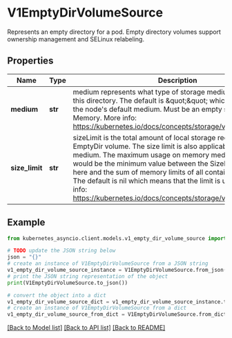 # V1EmptyDirVolumeSource

Represents an empty directory for a pod. Empty directory volumes support ownership management and SELinux relabeling.

## Properties

Name | Type | Description | Notes
------------ | ------------- | ------------- | -------------
**medium** | **str** | medium represents what type of storage medium should back this directory. The default is \&quot;\&quot; which means to use the node&#39;s default medium. Must be an empty string (default) or Memory. More info: https://kubernetes.io/docs/concepts/storage/volumes#emptydir | [optional] 
**size_limit** | **str** | sizeLimit is the total amount of local storage required for this EmptyDir volume. The size limit is also applicable for memory medium. The maximum usage on memory medium EmptyDir would be the minimum value between the SizeLimit specified here and the sum of memory limits of all containers in a pod. The default is nil which means that the limit is undefined. More info: https://kubernetes.io/docs/concepts/storage/volumes#emptydir | [optional] 

## Example

```python
from kubernetes_asyncio.client.models.v1_empty_dir_volume_source import V1EmptyDirVolumeSource

# TODO update the JSON string below
json = "{}"
# create an instance of V1EmptyDirVolumeSource from a JSON string
v1_empty_dir_volume_source_instance = V1EmptyDirVolumeSource.from_json(json)
# print the JSON string representation of the object
print(V1EmptyDirVolumeSource.to_json())

# convert the object into a dict
v1_empty_dir_volume_source_dict = v1_empty_dir_volume_source_instance.to_dict()
# create an instance of V1EmptyDirVolumeSource from a dict
v1_empty_dir_volume_source_from_dict = V1EmptyDirVolumeSource.from_dict(v1_empty_dir_volume_source_dict)
```
[[Back to Model list]](../README.md#documentation-for-models) [[Back to API list]](../README.md#documentation-for-api-endpoints) [[Back to README]](../README.md)


